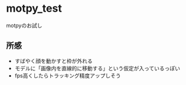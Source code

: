 # motpy_test
motpyのお試し

## 所感
- すばやく顔を動かすと枠が外れる
- モデルに「画像内を直線的に移動する」という仮定が入っているっぽい
- fps高くしたらトラッキング精度アップしそう

